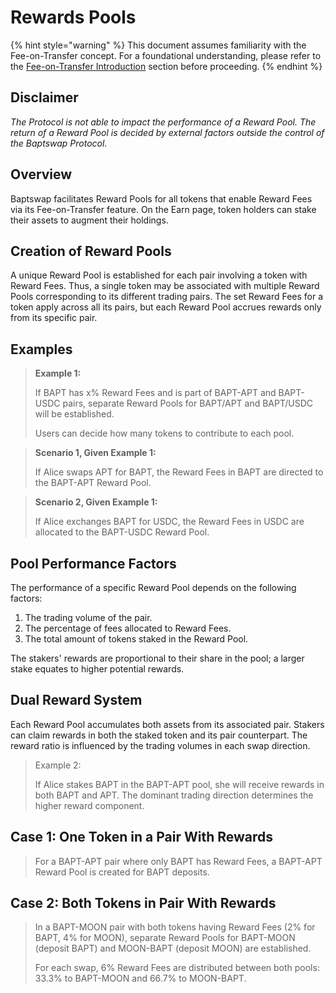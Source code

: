 # Rewards Pools

{% hint style="warning" %}
This document assumes familiarity with the Fee-on-Transfer concept. For a foundational understanding, please refer to the [Fee-on-Transfer Introduction](../fee-on-transfer/) section before proceeding.
{% endhint %}

## Disclaimer

_The Protocol is not able to impact the performance of a Reward Pool. The return of a Reward Pool is decided by external factors outside the control of the Baptswap Protocol._

## Overview

Baptswap facilitates Reward Pools for all tokens that enable Reward Fees via its Fee-on-Transfer feature. On the Earn page, token holders can stake their assets to augment their holdings.

## Creation of Reward Pools

A unique Reward Pool is established for each pair involving a token with Reward Fees. Thus, a single token may be associated with multiple Reward Pools corresponding to its different trading pairs. The set Reward Fees for a token apply across all its pairs, but each Reward Pool accrues rewards only from its specific pair.

## Examples

> **Example 1:**
>
> If BAPT has x% Reward Fees and is part of BAPT-APT and BAPT-USDC pairs, separate Reward Pools for BAPT/APT and BAPT/USDC will be established.
>
> Users can decide how many tokens to contribute to each pool.

> **Scenario 1, Given Example 1:**
>
> If Alice swaps APT for BAPT, the Reward Fees in BAPT are directed to the BAPT-APT Reward Pool.

> **Scenario 2, Given Example 1:**
>
> If Alice exchanges BAPT for USDC, the Reward Fees in USDC are allocated to the BAPT-USDC Reward Pool.

## Pool Performance Factors

The performance of a specific Reward Pool depends on the following factors:

1. The trading volume of the pair.
2. The percentage of fees allocated to Reward Fees.
3. The total amount of tokens staked in the Reward Pool.

The stakers' rewards are proportional to their share in the pool; a larger stake equates to higher potential rewards.

## Dual Reward System

Each Reward Pool accumulates both assets from its associated pair. Stakers can claim rewards in both the staked token and its pair counterpart. The reward ratio is influenced by the trading volumes in each swap direction.

> Example 2:
>
> If Alice stakes BAPT in the BAPT-APT pool, she will receive rewards in both BAPT and APT. The dominant trading direction determines the higher reward component.

## Case 1: One Token in a Pair With Rewards&#x20;

> For a BAPT-APT pair where only BAPT has Reward Fees, a BAPT-APT Reward Pool is created for BAPT deposits.

## Case 2: Both Tokens in Pair With Rewards

> In a BAPT-MOON pair with both tokens having Reward Fees (2% for BAPT, 4% for MOON), separate Reward Pools for BAPT-MOON (deposit BAPT) and MOON-BAPT (deposit MOON) are established.
>
> For each swap, 6% Reward Fees are distributed between both pools: 33.3% to BAPT-MOON and 66.7% to MOON-BAPT.
